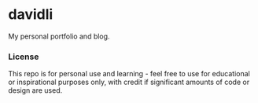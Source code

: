# davidli

My personal portfolio and blog.

### License 

This repo is for personal use and learning - feel free to use for educational or inspirational purposes only, with credit if significant amounts of code or design are used.